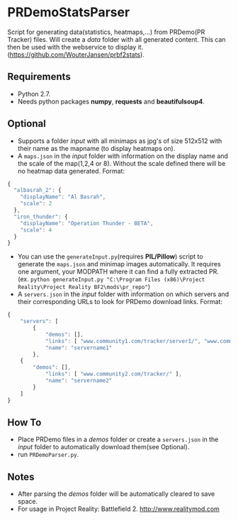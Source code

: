 # PRDemoStatsParser
Script for generating data(statistics, heatmaps,...) from PRDemo(PR Tracker) files.
Will create a _data_ folder with all generated content. This can then be used with the webservice to display it. (https://github.com/WouterJansen/prbf2stats).

## Requirements
* Python 2.7.
* Needs python packages **numpy**, **requests** and **beautifulsoup4**.

## Optional
* Supports a folder _input_ with all minimaps as jpg's of size 512x512 with their name as the mapname (to display heatmaps on). 
* A ```maps.json``` in the _input_ folder with information on the display name and the scale of the map(1,2,4 or 8). Without the scale defined there will be no heatmap data generated. Format:
```javascript
{
  "albasrah_2": {
    "displayName": "Al Basrah",
    "scale": 2
  },
  "iron_thunder": {
    "displayName": "Operation Thunder - BETA",
    "scale": 4
  }
}
```
* You can use the ```generateInput.py```(requires **PIL/Pillow**) script to generate the ```maps.json``` and minimap images automatically. It requires one argument, your MODPATH where it can find a fully extracted PR. (ex. ```python generateInput.py "C:\Program Files (x86)\Project Reality\Project Reality BF2\mods\pr_repo"```)
* A ```servers.json``` in the _input_ folder with information on which servers and their corresponding URLs to look for PRDemo download links. Format:
```javascript
{
    "servers": [
        {
            "demos": [],
            "links": [ "www.community1.com/tracker/server1/", "www.community1.com/tracker/server2/" ], 
            "name": "servername1"
        },
	{
	    "demos": [],
            "links": [ "www.community2.com/tracker/" ], 
            "name": "servername2"
        }
    ]
}
```
## How To
* Place PRDemo files in a _demos_ folder or create a ```servers.json``` in the _input_ folder to automatically download them(see Optional).
* run ```PRDemoParser.py```.

## Notes 
* After parsing the _demos_ folder will be automatically cleared to save space.
* For usage in Project Reality: Battlefield 2. http://www.realitymod.com
